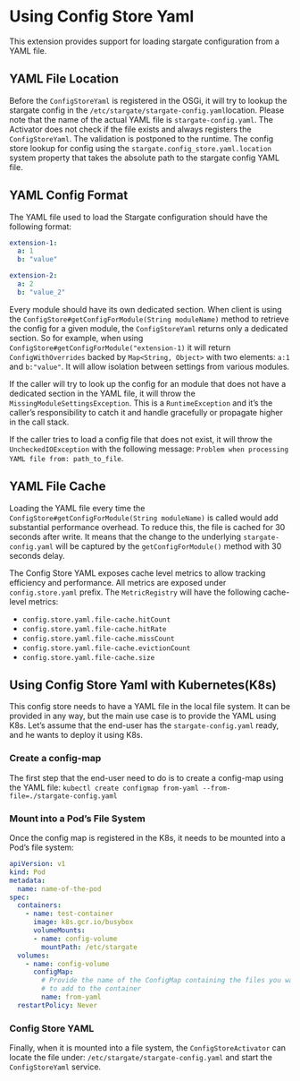 # Using Config Store Yaml

This extension provides support for loading stargate configuration from
a YAML file.

## YAML File Location

Before the `ConfigStoreYaml` is registered in the OSGi, it will try to
lookup the stargate config in the `/etc/stargate/stargate-config.yaml`location. 
Please note that the name of the actual YAML file is `stargate-config.yaml`. 
The Activator does not check if the file exists and always registers the `ConfigStoreYaml`. The validation is postponed to the runtime.
The config store lookup for config using the `stargate.config_store.yaml.location` system property that takes the
absolute path to the stargate config YAML file.

## YAML Config Format

The YAML file used to load the Stargate configuration should have the
following format:

```yaml
extension-1:
  a: 1
  b: "value"

extension-2:
  a: 2
  b: "value_2"
```

Every module should have its own dedicated section. When client is using
the `ConfigStore#getConfigForModule(String moduleName)` method to
retrieve the config for a given module, the `ConfigStoreYaml` returns
only a dedicated section. So for example, when using
`ConfigStore#getConfigForModule("extension-1)` it will return
`ConfigWithOverrides` backed by `Map<String, Object>` with two elements: `a:1` and `b:"value"`. 
It will allow isolation between settings from various modules.

If the caller will try to look up the config for an module that does not
have a dedicated section in the YAML file, it will throw the
`MissingModuleSettingsException`. This is a `RuntimeException` and it’s
the caller’s responsibility to catch it and handle gracefully or
propagate higher in the call stack.

If the caller tries to load a config file that does not exist, it will throw the
`UncheckedIOException` with the following message: `Problem when processing YAML file from: path_to_file`. 

## YAML File Cache

Loading the YAML file every time the `ConfigStore#getConfigForModule(String moduleName)` is called would add substantial performance overhead.
To reduce this, the file is cached for 30 seconds after write. It means that the change to the underlying `stargate-config.yaml`
will be captured by the `getConfigForModule()` method with 30 seconds delay.

The Config Store YAML exposes cache level metrics to allow tracking efficiency and performance. 
All metrics are exposed under `config.store.yaml` prefix. 
The `MetricRegistry` will have the following cache-level metrics:
*   `config.store.yaml.file-cache.hitCount`
*   `config.store.yaml.file-cache.hitRate`
*   `config.store.yaml.file-cache.missCount`
*   `config.store.yaml.file-cache.evictionCount`
*   `config.store.yaml.file-cache.size`


## Using Config Store Yaml with Kubernetes(K8s)

This config store needs to have a YAML file in the local file system. It
can be provided in any way, but the main use case is to provide the YAML
using K8s. Let’s assume that the end-user has the `stargate-config.yaml`
ready, and he wants to deploy it using K8s.

### Create a config-map

The first step that the end-user need to do is to create a config-map
using the YAML file:
`kubectl create configmap from-yaml --from-file=./stargate-config.yaml`

### Mount into a Pod’s File System

Once the config map is registered in the K8s, it needs to be mounted
into a Pod’s file system:
```yaml
apiVersion: v1
kind: Pod
metadata:
  name: name-of-the-pod
spec:
  containers:
    - name: test-container
      image: k8s.gcr.io/busybox
      volumeMounts:
      - name: config-volume
        mountPath: /etc/stargate
  volumes:
    - name: config-volume
      configMap:
        # Provide the name of the ConfigMap containing the files you want
        # to add to the container
        name: from-yaml
  restartPolicy: Never
```

### Config Store YAML

Finally, when it is mounted into a file system, the `ConfigStoreActivator` can locate the file under:
`/etc/stargate/stargate-config.yaml` and start the `ConfigStoreYaml` service.
